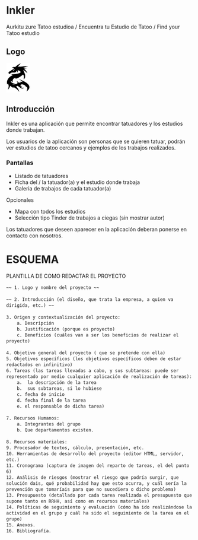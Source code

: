 # Inkler
Aurkitu zure Tatoo estudioa / Encuentra tu Estudio de Tatoo / Find your Tatoo estudio

## Logo
<img src="https://github.com/osoitz/Inkler/blob/master/app/src/main/res/drawable/dragonlogo.png" width="64">

## Introducción

Inkler es una aplicación que permite encontrar tatuadores y los estudios donde trabajan.

Los usuarios de la aplicación son personas que se quieren tatuar, podrán ver estudios de tatoo cercanos y ejemplos de los trabajos realizados.

### Pantallas
* Listado de tatuadores
* Ficha del / la tatuador(a) y el estudio donde trabaja
* Galeria de trabajos de cada tatuador(a)

Opcionales
* Mapa con todos los estudios
* Selección tipo Tinder de trabajos a ciegas (sin mostrar autor)

Los tatuadores que deseen aparecer en la aplicación deberan ponerse en contacto con nosotros.

# ESQUEMA

PLANTILLA DE COMO REDACTAR EL PROYECTO

    ~~ 1. Logo y nombre del proyecto ~~
    
    ~~ 2. Introducción (el diseño, que trata la empresa, a quien va dirigida, etc.) ~~
    
    3. Origen y contextualización del proyecto:
        a. Descripción
        b. Justificación (porque es proyecto)
        c. Beneficios (cuáles van a ser los beneficios de realizar el proyecto)

    4. Objetivo general del proyecto ( que se pretende con ella)
    5. Objetivos específicos (los objetivos específicos deben de estar redactados en infinitivo)
    6. Tareas (las tareas llevadas a cabo, y sus subtareas: puede ser representado por medio cualquier aplicación de realización de tareas):
        a.  la descripción de la tarea
        b.  sus subtareas, si lo hubiese
        c. fecha de inicio 
        d. fecha final de la tarea 
        e. el responsable de dicha tarea)

    7. Recursos Humanos:
        a. Integrantes del grupo
        b. Que departamentos existen.

    8. Recursos materiales:
    9. Procesador de textos, cálculo, presentación, etc.
    10. Herramientas de desarrollo del proyecto (editor HTML, servidor, etc.)
    11. Cronograma (captura de imagen del reparto de tareas, el del punto 6)
    12. Análisis de riesgos (mostrar el riesgo que podría surgir, que solución dais, qué probabilidad hay que esto ocurra, y cuál sería la prevención que tomaríais para que no sucediera o dicho problema)
    13. Presupuesto (detallado por cada tarea realizada el presupuesto que supone tanto en RRHH, así como en recursos materiales)
    14. Políticas de seguimiento y evaluación (cómo ha ido realizándose la actividad en el grupo y cuál ha sido el seguimiento de la tarea en el grupo)
    15. Anexos.
    16. Bibliografía.
